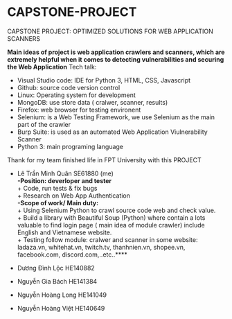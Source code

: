 # CAPSTONE-PROJECT
CAPSTONE PROJECT: OPTIMIZED SOLUTIONS FOR WEB APPLICATION SCANNERS

**Main ideas of project is web application crawlers and scanners, which are extremely helpful when it comes to detecting vulnerabilities and securing the Web Application**
Tech talk: 
  - Visual Studio code:  IDE for Python 3, HTML, CSS, Javascript
  - Github: source code version control
  - Linux: Operating system for development
  - MongoDB: use store data ( cralwer, scanner, results)
  - Firefox: web browser for testing environent
  - Selenium: is a Web Testing Framework, we use Selenium as the main part of the crawler
  - Burp Suite: is used as an automated Web Application Viulnerability Scanner
  - Python 3: main programing language

Thank for my team finished life in FPT University with this PROJECT

- Lê Trần Minh Quân SE61880 (me)  
     **-Position: deverloper and tester**  
        + Code, run tests & fix bugs  
        + Research on Web App Authentication  
      **-Scope of work/ Main duty:**  
        + Using Selenium Python to crawl source code web and check value.  
        + Build a library with Beautiful Soup (Python) where contain a lots valuable to find login page ( main idea of module crawler) include English and Vietnamese website.  
        + Testing follow module: cralwer and scanner in some website: ladaza.vn, whitehat.vn, twitch.tv, thanhnien.vn, shopee.vn, facebook.com, discord.com,..etc..****
        
       
- Dương Đình Lộc HE140882  
- Nguyễn Gia Bách HE141384  
- Nguyễn Hoàng Long HE141049  
- Nguyễn Hoàng Việt HE140649  


